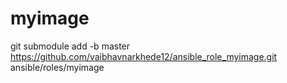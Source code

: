 # myimage

git submodule add -b master https://github.com/vaibhavnarkhede12/ansible_role_myimage.git ansible/roles/myimage 
